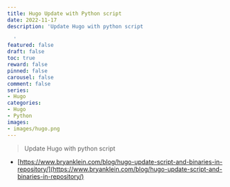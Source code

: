```yaml
---
title: Hugo Update with Python script
date: 2022-11-17
description: 'Update Hugo with python script

  '
featured: false
draft: false
toc: true
reward: false
pinned: false
carousel: false
comment: false
series:
- Hugo
categories:
- Hugo
- Python
images:
- images/hugo.png
---
```


> Update Hugo with python script

- [https://www.bryanklein.com/blog/hugo-update-script-and-binaries-in-repository/](https://www.bryanklein.com/blog/hugo-update-script-and-binaries-in-repository/)
